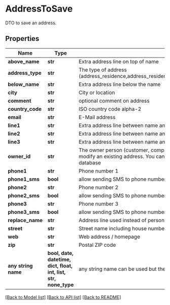# AddressToSave

DTO to save an address.

## Properties
Name | Type | Description | Notes
------------ | ------------- | ------------- | -------------
**above_name** | **str** | Extra address line on top of name | [optional] 
**address_type** | **str** | The type of address (address_residence,address_residence_old,address_residence2,address_delivery,address_billing) | [optional] 
**below_name** | **str** | Extra address line below the name | [optional] 
**city** | **str** | City or location | [optional] 
**comment** | **str** | optional comment on address | [optional] 
**country_code** | **str** | ISO country code alpha-2 | [optional] 
**email** | **str** | E-Mail address | [optional] 
**line1** | **str** | Extra address line between name and address (used in UK) | [optional] 
**line2** | **str** | Extra address line between name and address (used in UK) | [optional] 
**line3** | **str** | Extra address line between name and address (used in UK) | [optional] 
**owner_id** | **str** | The owner person (customer, company ...) ID of which the address belongs to or leave empty to modify an existing address. You can not change the owner ID of an existing address in the database | [optional] 
**phone1** | **str** | Phone number 1 | [optional] 
**phone1_sms** | **bool** | allow sending SMS to phone number 1 | [optional] 
**phone2** | **str** | Phone number 2 | [optional] 
**phone2_sms** | **bool** | allow sending SMS to phone number 2 | [optional] 
**phone3** | **str** | Phone number 3 | [optional] 
**phone3_sms** | **bool** | allow sending SMS to phone number 3 | [optional] 
**replace_name** | **str** | Address line used instead of person name | [optional] 
**street** | **str** | Street name including house number | [optional] 
**web** | **str** | Web address / homepage | [optional] 
**zip** | **str** | Postal ZIP code | [optional] 
**any string name** | **bool, date, datetime, dict, float, int, list, str, none_type** | any string name can be used but the value must be the correct type | [optional]

[[Back to Model list]](../README.md#documentation-for-models) [[Back to API list]](../README.md#documentation-for-api-endpoints) [[Back to README]](../README.md)


